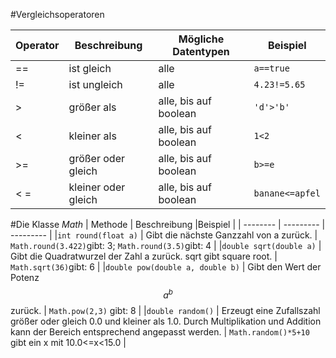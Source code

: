 #Vergleichsoperatoren

| Operator            | Beschreibung   | Mögliche Datentypen  |Beispiel |
| --------------- | -------- | --------- | --------- |
| ==   |ist gleich          | alle  | `a==true` | 
| !=   |ist ungleich        | alle     | `4.23!=5.65` | 
| >    |größer als          | alle, bis auf boolean  | `'d'>'b'`  |
| <    |kleiner als         | alle, bis auf boolean |    `1<2`       |
| >=   |größer oder gleich  | alle, bis auf boolean  | `b>=e` |
| < =   |kleiner oder gleich | alle, bis auf boolean |  `banane<=apfel`  | 


#Die Klasse *Math*
| Methode   | Beschreibung  |Beispiel |
| -------- | --------- | --------- |
|`int round(float a)`          | Gibt die nächste Ganzzahl von a zurück.  | `Math.round(3.422)`gibt: 3; `Math.round(3.5)`gibt: 4 | 
|`double sqrt(double a)`      | Gibt die Quadratwurzel der Zahl a zurück. sqrt gibt square root.     | `Math.sqrt(36)`gibt: 6 | 
|`double pow(double a, double b)`          | Gibt den Wert der Potenz $$a^b$$ zurück.  | `Math.pow(2,3)` gibt: 8  |
|`double random()`       | Erzeugt eine Zufallszahl größer oder gleich 0.0 und kleiner als 1.0. Durch Multiplikation und Addition kann der Bereich entsprechend angepasst werden. |    `Math.random()*5+10` gibt ein x mit 10.0<=x<15.0       |




